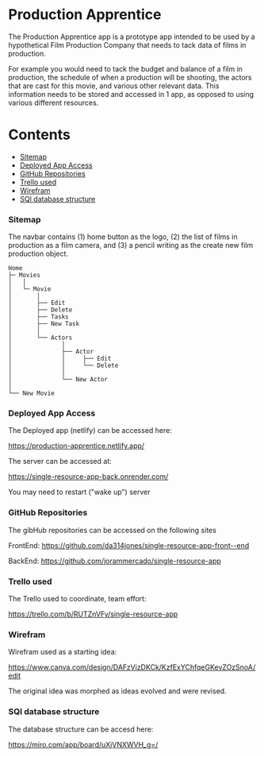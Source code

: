 # Production Apprentice
The Production Apprentice app is a prototype app intended to be used by a hypothetical Film Production Company that needs to tack data of films in production.

For example you would need to tack the budget and balance of a film in production, the schedule of when a production will be shooting, the actors that are cast for this movie, and various other relevant data. This information needs to be stored and accessed in 1 app, as opposed to using various different resources. 

Contents
========
 * [Sitemap](#sitemap)
 * [Deployed App Access](#deployed-app-access)
 * [GitHub Repositories](#github-repositories)
 * [Trello used](#trello-used)
 * [Wirefram ](#wirefram)
 * [SQl database structure](#sql-database-structure)


### Sitemap

The navbar contains (1) home button as the logo, (2) the list of films in production as a film camera, and (3) a pencil writing as the create new film production object.

```shell
Home
├─ Movies
│   │
│   └─ Movie
│       │
│       ├── Edit
│       ├── Delete
│       ├── Tasks         
│       ├── New Task    
│       │   
│       └── Actors
│              │
│              ├── Actor 
│              │     ├── Edit
│              │     └── Delete
│              │
│              └── New Actor
│              
└── New Movie  
```

### Deployed App Access

The Deployed app (netlify) can be accessed here: 

https://production-apprentice.netlify.app/

The server can be accessed at:

https://single-resource-app-back.onrender.com/

You may need to restart ("wake up") server

### GitHub Repositories

The gibHub repositories can be accessed on the following sites

FrontEnd: https://github.com/da314jones/single-resource-app-front--end

BackEnd: https://github.com/jorammercado/single-resource-app


### Trello used
The Trello used to coordinate, team effort:

https://trello.com/b/RUTZnVFy/single-resource-app

### Wirefram 

Wirefram used as a starting idea:

https://www.canva.com/design/DAFzVizDKCk/KzfExYChfqeGKevZOzSnoA/edit

The original idea was morphed as ideas evolved and were revised.

### SQl database structure

The database structure can be accesd here:

https://miro.com/app/board/uXjVNXWVH_g=/




